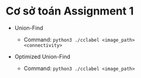 # Cơ sở toán Assignment 1
- Union-Find
  - Command: <code>python3 ./cclabel \<image_path> \<connectivity></code>

- Optimized Union-Find
  - Command: <code>python3 ./cclabel \<image_path></code>